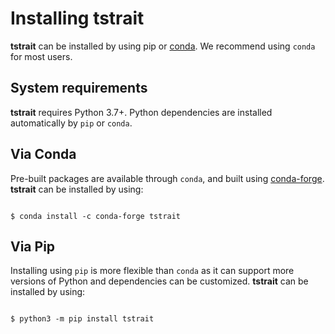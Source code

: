 # Installing tstrait

**tstrait** can be installed by using pip or [conda](https://conda.io/docs/). We recommend using `conda` for most users.

## System requirements

**tstrait** requires Python 3.7+. Python dependencies are installed automatically by `pip` or `conda`.

## Via Conda

Pre-built packages are available through `conda`, and built using [conda-forge](https://conda-forge.org/). **tstrait** can be installed by using:

```{code-block} bash

$ conda install -c conda-forge tstrait

```

## Via Pip

Installing using `pip` is more flexible than `conda` as it can support more versions of Python and dependencies can be customized. **tstrait** can be installed by using:

```{code-block} bash

$ python3 -m pip install tstrait

```